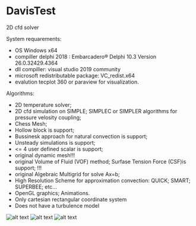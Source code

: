 # DavisTest
2D cfd solver

System requarements:
* OS Windows x64
* compiller delphi 2018 : Embarcadero® Delphi 10.3 Version 26.0.32429.4364 
* dll compiller: visual studio 2019 community
* microsoft redistributable package: VC_redist.x64
* evalution tecplot 360 or paraview for visualization.

Algorithms:
* 2D temperature solver;
* 2D cfd simulation on SIMPLE; SIMPLEC or SIMPLER algorithms for pressure velosity coupling;
* Chess Mesh; 
* Hollow block is support;
* Bussinesk approach for natural convection is support;
* Unsteady simulations is support;
* <= 4 user defined scalar is support;
* original dynamic mesh!!!
* original Volume of Fluid (VOF) method; Surfase Tension Force (CSF)is support; !!!
* original Algebraic Multigrid for solve Ax=b;
* High Resolution Scheme for approximation convection: QUICK; SMART; SUPERBEE; etc...
* OpenGL graphics; Animations.
* Only cartesian rectangular coordinate system
* Does not have a turbulence model

![alt text](https://raw.githubusercontent.com/kirill7785/DavisTest/master/picture/cavity%20Re%3D100/cavity%20Re100.bmp)
![alt text](https://raw.githubusercontent.com/kirill7785/DavisTest/master/picture/davis%20Ra1E3%20Pr0i7/Ra1E3Pr0i7.bmp)
![alt text](https://raw.githubusercontent.com/kirill7785/DavisTest/master/picture/Raley%20Benar%20Ra1E4%20Pr0i7/Raley%20Benar%20Ra%3D1E4.bmp)

